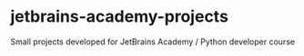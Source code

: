 # jetbrains-academy-projects
Small projects developed for JetBrains Academy / Python developer course
